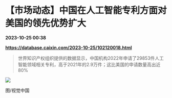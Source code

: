 # 【市场动态】中国在人工智能专利方面对美国的领先优势扩大

**2023-10-25 00:38**

**https://database.caixin.com/2023-10-25/102120018.html**

> 世界知识产权组织提供的数据显示，中国机构2022年申请了29853件人工智能领域相关专利，高于2021年的2.9万件；这比美国的申请数量高出近80%

  

![](https://img.caixin.com/2019-04-02/1554191138270560_840_560.jpg)

图/视觉中国